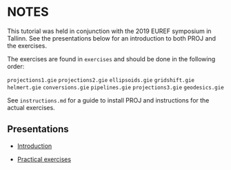 # NOTES

This tutorial was held in conjunction with the 2019 EUREF symposium in
Tallinn. See the presentations below for an introduction to both PROJ
and the exercises.

The exercises are found in `exercises` and should be done in the
following order:

``projections1.gie``
``projections2.gie``
``ellipsoids.gie``
``gridshift.gie``
``helmert.gie``
``conversions.gie``
``pipelines.gie``
``projections3.gie``
``geodesics.gie``

See ``instructions.md`` for a guide to install PROJ and instructions
for the actual exercises.

## Presentations

* [Introduction](https://docs.google.com/presentation/d/1sEFspKT4xUUWm9gCdLoNYd1OLJcMxxFW4cf7HELD3JM/edit?usp=sharing)

* [Practical exercises](https://docs.google.com/presentation/d/1V0eCxJvzRg8s2sJ0WoTs6ZDcWUbmQgA9VX5KlEWp60M/edit?usp=sharing)
